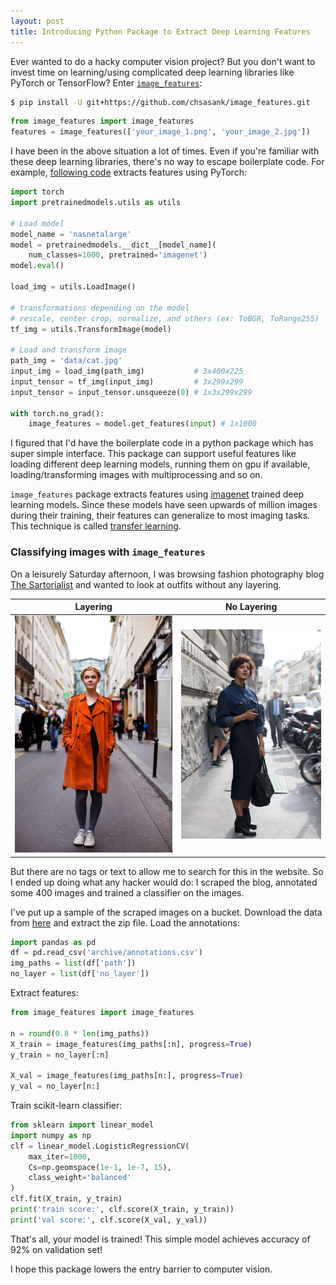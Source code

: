 ```yaml
---
layout: post
title: Introducing Python Package to Extract Deep Learning Features
---
```


Ever wanted to do a hacky computer vision project? But you don't want to invest time on learning/using complicated deep learning libraries like PyTorch or TensorFlow? Enter [`image_features`](https://github.com/chsasank/image_features):

```bash
$ pip install -U git+https://github.com/chsasank/image_features.git
```

```python
from image_features import image_features
features = image_features(['your_image_1.png', 'your_image_2.jpg'])
```

I have been in the above situation a lot of times. Even if you're familiar with these deep learning libraries, there's no way to escape boilerplate code. For example, [following code](https://github.com/Cadene/pretrained-models.pytorch/blob/master/README.md) extracts features using PyTorch:

```python
import torch
import pretrainedmodels.utils as utils

# Load model
model_name = 'nasnetalarge'
model = pretrainedmodels.__dict__[model_name](
    num_classes=1000, pretrained='imagenet')
model.eval()

load_img = utils.LoadImage()

# transformations depending on the model
# rescale, center crop, normalize, and others (ex: ToBGR, ToRange255)
tf_img = utils.TransformImage(model)

# Load and transform image
path_img = 'data/cat.jpg'
input_img = load_img(path_img)           # 3x400x225
input_tensor = tf_img(input_img)         # 3x299x299
input_tensor = input_tensor.unsqueeze(0) # 1x3x299x299

with torch.no_grad():
    image_features = model.get_features(input) # 1x1000
```

I figured that I'd have the boilerplate code in a python package which has super simple interface. This package can support useful features like loading different deep learning models, running them on gpu if available, loading/transforming images with multiprocessing and so on.

`image_features` package extracts features using [imagenet](http://www.image-net.org) trained deep learning models. Since these models have seen upwards of million images during their training, their features can generalize to most imaging tasks. This technique is called [transfer learning](http://cs231n.github.io/transfer-learning/).

### Classifying images with `image_features`

On a leisurely Saturday afternoon, I was browsing fashion photography blog [The Sartorialist](https://www.thesartorialist.com) and wanted to look at outfits without any layering. 

Layering            |  No Layering
:-------------------------:|:-------------------------:
![](/assets/images/sartorialist/layered.jpg)  |  ![](/assets/images/sartorialist/no_layer.jpg)


But there are no tags or text to allow me to search for this in the website. So I ended up doing what any hacker would do: I scraped the blog, annotated some 400 images and trained a classifier on the images.

I've put up a sample of the scraped images on a bucket. Download the data from [here](https://storage.googleapis.com/public-sasank/sartorialist_images.zip) and extract the zip file. Load the annotations:

```python
import pandas as pd
df = pd.read_csv('archive/annotations.csv')
img_paths = list(df['path'])
no_layer = list(df['no_layer'])
```

Extract features:

```python
from image_features import image_features

n = round(0.8 * len(img_paths))
X_train = image_features(img_paths[:n], progress=True)
y_train = no_layer[:n]

X_val = image_features(img_paths[n:], progress=True)
y_val = no_layer[n:]
```

Train scikit-learn classifier:

```python
from sklearn import linear_model
import numpy as np
clf = linear_model.LogisticRegressionCV(
    max_iter=1000,
    Cs=np.geomspace(1e-1, 1e-7, 15),
    class_weight='balanced'
)
clf.fit(X_train, y_train)
print('train score:', clf.score(X_train, y_train))
print('val score:', clf.score(X_val, y_val))
```

That's all, your model is trained! This simple model achieves accuracy of 92% on validation set!

I hope this package lowers the entry barrier to computer vision. 
